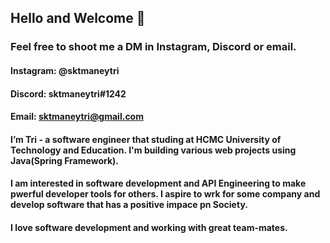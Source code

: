 

## Hello and Welcome 👋
### Feel free to shoot me a DM in Instagram, Discord or email.

#### Instagram: @sktmaneytri
#### Discord: sktmaneytri#1242
#### Email: sktmaneytri@gmail.com


#### I’m Tri - a software engineer that studing at HCMC University of Technology and Education. I'm building various web projects using Java(Spring Framework).

#### I am interested in software development and API Engineering to make pwerful developer tools for others. I aspire to wrk for some company and develop software that has a positive impace pn Society.


#### I love software development and working with great team-mates.

